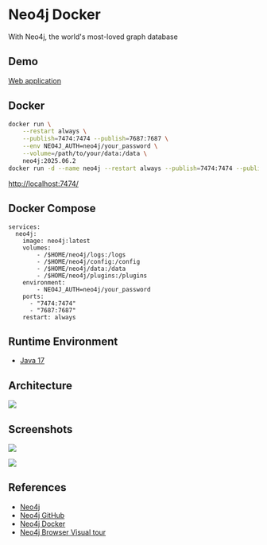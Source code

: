 # Neo4j Docker

With Neo4j, the world's most-loved graph database

## Demo
[Web application](https://browser.graphapp.io/)

## Docker
```sh
docker run \
    --restart always \
    --publish=7474:7474 --publish=7687:7687 \
    --env NEO4J_AUTH=neo4j/your_password \
    --volume=/path/to/your/data:/data \
    neo4j:2025.06.2
docker run -d --name neo4j --restart always --publish=7474:7474 --publish=7687:7687 --env NEO4J_AUTH=neo4j/your_password neo4j
```
[http://localhost:7474/](http://localhost:7474/)

## Docker Compose
```
services:
  neo4j:
    image: neo4j:latest
    volumes:
        - /$HOME/neo4j/logs:/logs
        - /$HOME/neo4j/config:/config
        - /$HOME/neo4j/data:/data
        - /$HOME/neo4j/plugins:/plugins
    environment:
        - NEO4J_AUTH=neo4j/your_password
    ports:
      - "7474:7474"
      - "7687:7687"
    restart: always
```

## Runtime Environment
- [Java 17](https://github.com/openjdk/jdk)

## Architecture
![](https://neo4j.com/docs/getting-started/_images/neo4j-architecture-diagram.svg)

## Screenshots
![](https://neo4j.com/docs/browser-manual/current/_images/overview1.png)

![](https://neo4j.com/docs/browser-manual/current/_images/favorites1.png)

## References
- [Neo4j](https://neo4j.com/)
- [Neo4j GitHub](https://github.com/neo4j/neo4j)
- [Neo4j Docker](https://neo4j.com/docs/operations-manual/current/docker/introduction/)
- [Neo4j Browser Visual tour](https://neo4j.com/docs/browser-manual/current/visual-tour/)